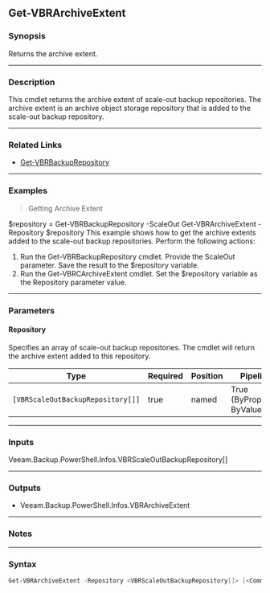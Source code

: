 Get-VBRArchiveExtent
--------------------

### Synopsis
Returns the archive extent.

---

### Description

This cmdlet returns the archive extent of scale-out backup repositories. The archive extent is an archive object storage repository that is added to the scale-out backup repository.

---

### Related Links
* [Get-VBRBackupRepository](Get-VBRBackupRepository)

---

### Examples
> Getting Archive Extent

$repository = Get-VBRBackupRepository -ScaleOut
Get-VBRArchiveExtent -Repository $repository
This example shows how to get the archive extents added to the scale-out backup repositories.
Perform the following actions:
1. Run the Get-VBRBackupRepository cmdlet. Provide the ScaleOut parameter. Save the result to the $repository variable.
2. Run the Get-VBRCArchiveExtent cmdlet. Set the $repository variable as the Repository parameter value.

---

### Parameters
#### **Repository**
Specifies an array of scale-out backup repositories. The cmdlet will return the archive extent added to this repository.

|Type                             |Required|Position|PipelineInput                 |
|---------------------------------|--------|--------|------------------------------|
|`[VBRScaleOutBackupRepository[]]`|true    |named   |True (ByPropertyName, ByValue)|

---

### Inputs
Veeam.Backup.PowerShell.Infos.VBRScaleOutBackupRepository[]

---

### Outputs
* Veeam.Backup.PowerShell.Infos.VBRArchiveExtent

---

### Notes

---

### Syntax
```PowerShell
Get-VBRArchiveExtent -Repository <VBRScaleOutBackupRepository[]> [<CommonParameters>]
```
